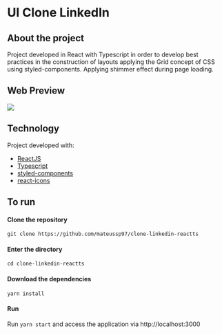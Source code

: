# UI Clone LinkedIn

## About the project

Project developed in React with Typescript in order to develop best practices in the construction of layouts applying the Grid concept of CSS using styled-components. Applying shimmer effect during page loading.

## Web Preview

![](./src/assets/CloneLinkedIn.gif)

## Technology

Project developed with:

- [ReactJS](https://reactjs.org/)
- [Typescript](https://www.typescriptlang.org/)
- [styled-components](https://styled-components.com/)
- [react-icons](https://react-icons.github.io/react-icons/)

## To run

#### Clone the repository

`git clone https://github.com/mateussp97/clone-linkedin-reactts`

#### Enter the directory

`cd clone-linkedin-reactts`

#### Download the dependencies

`yarn install`

#### Run

Run `yarn start` and access the application via http://localhost:3000
